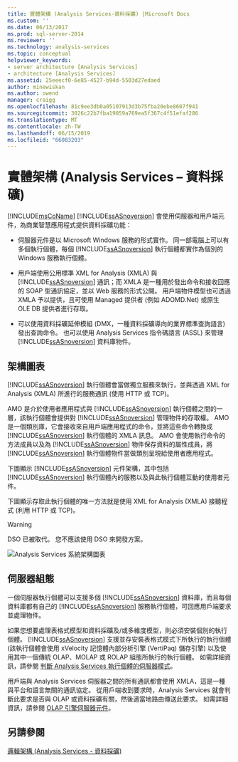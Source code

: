 ```yaml
---
title: 實體架構 (Analysis Services-資料採礦) |Microsoft Docs
ms.custom: ''
ms.date: 06/13/2017
ms.prod: sql-server-2014
ms.reviewer: ''
ms.technology: analysis-services
ms.topic: conceptual
helpviewer_keywords:
- server architecture [Analysis Services]
- architecture [Analysis Services]
ms.assetid: 25eeecf0-6e85-4527-b94d-5503d27edaed
author: minewiskan
ms.author: owend
manager: craigg
ms.openlocfilehash: 81c9ee3db0a05107913d3b75fba20ebe8607f941
ms.sourcegitcommit: 3026c22b7fba19059a769ea5f367c4f51efaf286
ms.translationtype: MT
ms.contentlocale: zh-TW
ms.lasthandoff: 06/15/2019
ms.locfileid: "66083203"
---
```

# <a name="physical-architecture-analysis-services---data-mining"></a>實體架構 (Analysis Services – 資料採礦)
  [!INCLUDE[msCoName](../../includes/msconame-md.md)] [!INCLUDE[ssASnoversion](../../includes/ssasnoversion-md.md)] 會使用伺服器和用戶端元件，為商業智慧應用程式提供資料採礦功能：  
  
-   伺服器元件是以 Microsoft Windows 服務的形式實作。 同一部電腦上可以有多個執行個體，每個 [!INCLUDE[ssASnoversion](../../includes/ssasnoversion-md.md)] 執行個體都實作為個別的 Windows 服務執行個體。  
  
-   用戶端使用公用標準 XML for Analysis (XMLA) 與 [!INCLUDE[ssASnoversion](../../includes/ssasnoversion-md.md)] 通訊；而 XMLA 是一種用於發出命令和接收回應的 SOAP 型通訊協定，並以 Web 服務的形式公開。 用戶端物件模型也可透過 XMLA 予以提供，且可使用 Managed 提供者 (例如 ADOMD.Net) 或原生 OLE DB 提供者進行存取。  
  
-   可以使用資料採礦延伸模組 (DMX，一種資料採礦導向的業界標準查詢語言) 發出查詢命令。 也可以使用 Analysis Services 指令碼語言 (ASSL) 來管理 [!INCLUDE[ssASnoversion](../../includes/ssasnoversion-md.md)] 資料庫物件。  
  
## <a name="architectural-diagram"></a>架構圖表  
 [!INCLUDE[ssASnoversion](../../includes/ssasnoversion-md.md)] 執行個體會當做獨立服務來執行，並與透過 XML for Analysis (XMLA) 所進行的服務通訊 (使用 HTTP 或 TCP)。  
  
 AMO 是介於使用者應用程式與 [!INCLUDE[ssASnoversion](../../includes/ssasnoversion-md.md)] 執行個體之間的一層，該執行個體會提供對 [!INCLUDE[ssASnoversion](../../includes/ssasnoversion-md.md)] 管理物件的存取權。 AMO 是一個類別庫，它會接收來自用戶端應用程式的命令，並將這些命令轉換成 [!INCLUDE[ssASnoversion](../../includes/ssasnoversion-md.md)] 執行個體的 XMLA 訊息。 AMO 會使用執行命令的方法成員以及為 [!INCLUDE[ssASnoversion](../../includes/ssasnoversion-md.md)] 物件保存資料的屬性成員，將 [!INCLUDE[ssASnoversion](../../includes/ssasnoversion-md.md)] 執行個體物件當做類別呈現給使用者應用程式。  
  
 下圖顯示 [!INCLUDE[ssASnoversion](../../includes/ssasnoversion-md.md)] 元件架構，其中包括 [!INCLUDE[ssASnoversion](../../includes/ssasnoversion-md.md)] 執行個體內的服務以及與此執行個體互動的使用者元件。  
  
 下圖顯示存取此執行個體的唯一方法就是使用 XML for Analysis (XMLA) 接聽程式 (利用 HTTP 或 TCP)。  
  
> [!WARNING]  
>  DSO 已被取代。 您不應該使用 DSO 來開發方案。  
  
 ![Analysis Services 系統架構圖表](../dev-guide/media/analysisservicessystemarchitecture.gif "Analysis Services 系統架構圖表")  
  
## <a name="server-configuration"></a>伺服器組態  
 一個伺服器執行個體可以支援多個 [!INCLUDE[ssASnoversion](../../includes/ssasnoversion-md.md)] 資料庫，而且每個資料庫都有自己的 [!INCLUDE[ssASnoversion](../../includes/ssasnoversion-md.md)] 服務執行個體，可回應用戶端要求並處理物件。  
  
 如果您想要處理表格式模型和資料採礦及/或多維度模型，則必須安裝個別的執行個體。 [!INCLUDE[ssASnoversion](../../includes/ssasnoversion-md.md)] 支援並存安裝表格式模式下所執行的執行個體 (該執行個體會使用 xVelocity 記憶體內部分析引擎 (VertiPaq) 儲存引擎) 以及使用其中一個傳統 OLAP、MOLAP 或 ROLAP 組態所執行的執行個體。 如需詳細資訊，請參閱 [判斷 Analysis Services 執行個體的伺服器模式](../instances/determine-the-server-mode-of-an-analysis-services-instance.md)。  
  
 用戶端與 Analysis Services 伺服器之間的所有通訊都會使用 XMLA，這是一種與平台和語言無關的通訊協定。 從用戶端收到要求時，Analysis Services 就會判斷此要求是否與 OLAP 或資料採礦有關，然後適當地路由傳送此要求。 如需詳細資訊，請參閱 [OLAP 引擎伺服器元件](../multidimensional-models/olap-physical/olap-engine-server-components.md)。  
  
## <a name="see-also"></a>另請參閱  
 [邏輯架構 &#40;Analysis Services - 資料採礦&#41;](logical-architecture-analysis-services-data-mining.md)  
  
  
